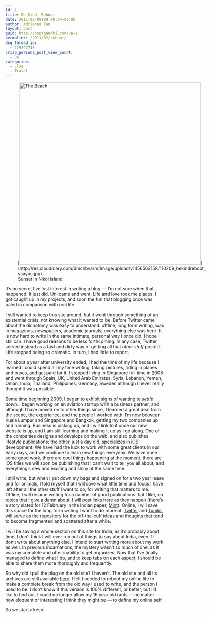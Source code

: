 ```yaml
---
id: 1
title: Be Kind, Reboot
date: 2011-02-09T09:40:04+00:00
author: Adrianna Tan
layout: post
guid: http://popagandhi.com/?p=1
permalink: /2011/02/reboot/
dsq_thread_id:
  - 229397740
crisp_persona_post_view_count:
  - 84
categories:
  - Else
  - Travel
---
```

<figure id="attachment_31" style="width: 600px" class="wp-caption alignnone">[<img src="http://res.cloudinary.com/dmchbvarm/image/upload/v1456563158/110209_bekindreboot_ysayuc.jpg" alt="The Beach" title="Be Kind Reboot" width="575" class="size-full wp-image-31" />](http://res.cloudinary.com/dmchbvarm/image/upload/v1456563158/110209_bekindreboot_ysayuc.jpg)<figcaption class="wp-caption-text">Sunset in Nikoi island</figcaption></figure> It&#8217;s no secret I&#8217;ve lost interest in writing a blog — I&#8217;m not sure when that happened. It just did. Uni came and went. Life and love took me places. I got caught up in my projects, and soon the fun that blogging once was paled in comparison with real life.

I still wanted to keep this site around, but it went through something of an existential crisis, not knowing what it wanted to be. Before Twitter came about the dichotomy was easy to understand: offline, long form writing, was in magazines, newspapers, academic journals; everything else was here. It is now hard to write in the same intimate, personal way I once did. I hope I still can. I have good reasons to be less forthcoming. In any case, Twitter served instead as a fast and dirty way of getting all that _other stuff_ posted. Life stopped being so dramatic. In turn, I had little to report.

For about a year after university ended, I had the time of my life because I learned I could spend all my time writing, taking pictures, riding in planes and buses, and get paid for it. I stopped living in Singapore full time in 2008 and went through Spain, UK, United Arab Emirates, Syria, Lebanon, Yemen, Oman, India, Thailand, Philippines, Germany, Sweden although I never really thought it was possible.

Some time beginning 2009, I began to exhibit signs of wanting to _settle down_. I began working on an aviation startup with a business partner, and although I have moved on to other things since, I learned a great deal from the scene, the experience, and the people I worked with. I&#8217;m now between Kuala Lumpur and Singapore and Bangkok, getting my two companies up and running. Business is picking up, and I will link to it once our new website is up, and I am still learning and making it up as I go along. One of the companies designs and develops on the web, and also publishes lifestyle publications; the other, just a day old, specializes in iOS development. We have had the luck to work with some great clients in our early days, and we continue to learn new things everyday. We have done some good work, there are cool things happening at the moment, there are iOS titles we will soon be publishing that I can&#8217;t wait to tell you all about, and everything&#8217;s new and exciting and shiny at the same time.

I still write, but when I put down my bags and signed on for a two year lease and for animals, I told myself that I will save what little time and focus I have left after all the other stuff I want to do, for writing that matters to me. Offline, I will resume writing for a number of good publications that I like, on topics that I give a damn about. I will post links here as they happen (there&#8217;s a story slated for 12 February in the Indian paper, [Mint](http://www.livemint.com/)). Online, I will save this space for the long form writing I want to do more of. [Twitter](http://twitter.com/skinnylatte) and [Tumblr](http://popagandhi.tumblr.com) will serve as the repository for the off-the-cuff ideas and thoughts that tend to become fragmented and scattered after a while.

I will be saving a whole section on this site for India, as it&#8217;s probably about time. I don&#8217;t think I will ever run out of things to say about India, even if I don&#8217;t write about anything else. I intend to start writing more about my work as well. In previous incarnations, the mystery wasn&#8217;t so much of one, as it was my complete and utter inability to get organized. Now that I&#8217;ve finally managed to define what I do, and to keep tabs on each aspect, I should be able to share them more thoroughly and frequently.

So why did I pull the plug on the old site? I haven&#8217;t. The old site and all its archives are still available [here](http://popagandhi.com/anotherlife). I felt I needed to reboot my online life to make a complete break from the old way I used to write, and the person I used to be. I don&#8217;t know if this version is 100% different, or better, but I&#8217;d like to find out. I could no longer allow my 16 year old rants — no matter how eloquent or interesting I think they might be — to define my online self.

So we start afresh.